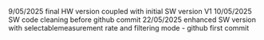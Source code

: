 9/05/2025   final HW version coupled with initial SW version V1
10/05/2025  SW code cleaning before github commit
22/05/2025  enhanced SW version with selectablemeasurement rate and filtering mode - github first commit
